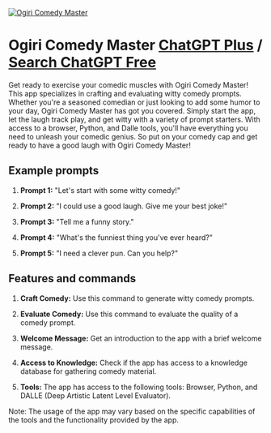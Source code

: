 
[![Ogiri Comedy Master](https://files.oaiusercontent.com/file-MKICbYVnhpo8Qot6s3fKa929?se=2123-10-16T04%3A38%3A52Z&sp=r&sv=2021-08-06&sr=b&rscc=max-age%3D31536000%2C%20immutable&rscd=attachment%3B%20filename%3Dcfa3c889-6389-4b40-878c-638a426cc413.png&sig=sj0P5D47qk%2BlB8zbQ72oaMZUuTsHt95Fc5yQlAiS1l4%3D)](https://chat.openai.com/g/g-98CEyZxKB-ogiri-comedy-master)

# Ogiri Comedy Master [ChatGPT Plus](https://chat.openai.com/g/g-98CEyZxKB-ogiri-comedy-master) / [Search ChatGPT Free](https://gptcall.net/index.html#/?search=Ogiri%20Comedy%20Master)

Get ready to exercise your comedic muscles with Ogiri Comedy Master! This app specializes in crafting and evaluating witty comedy prompts. Whether you're a seasoned comedian or just looking to add some humor to your day, Ogiri Comedy Master has got you covered. Simply start the app, let the laugh track play, and get witty with a variety of prompt starters. With access to a browser, Python, and Dalle tools, you'll have everything you need to unleash your comedic genius. So put on your comedy cap and get ready to have a good laugh with Ogiri Comedy Master!

## Example prompts

1. **Prompt 1:** "Let's start with some witty comedy!"

2. **Prompt 2:** "I could use a good laugh. Give me your best joke!"

3. **Prompt 3:** "Tell me a funny story."

4. **Prompt 4:** "What's the funniest thing you've ever heard?"

5. **Prompt 5:** "I need a clever pun. Can you help?"

## Features and commands

1. **Craft Comedy:** Use this command to generate witty comedy prompts.

2. **Evaluate Comedy:** Use this command to evaluate the quality of a comedy prompt.

3. **Welcome Message:** Get an introduction to the app with a brief welcome message.

4. **Access to Knowledge:** Check if the app has access to a knowledge database for gathering comedy material.

5. **Tools:** The app has access to the following tools: Browser, Python, and DALLE (Deep Artistic Latent Level Evaluator).

Note: The usage of the app may vary based on the specific capabilities of the tools and the functionality provided by the app.


